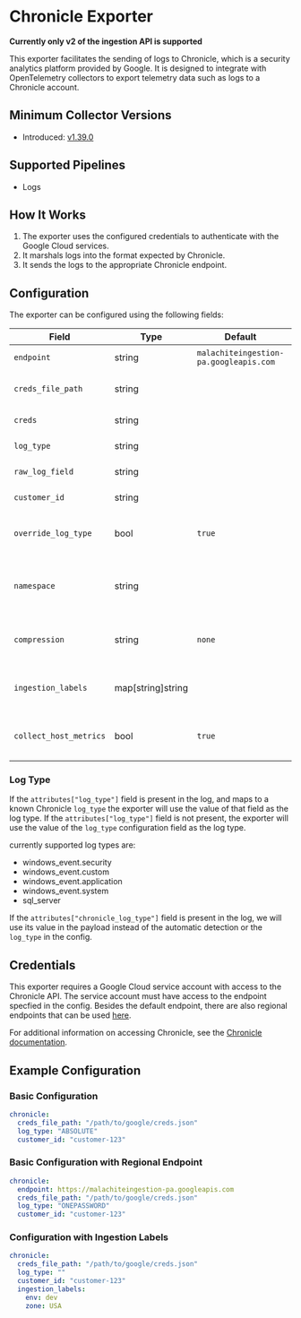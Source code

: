 # Chronicle Exporter

**Currently only v2 of the ingestion API is supported**

This exporter facilitates the sending of logs to Chronicle, which is a security analytics platform provided by Google. It is designed to integrate with OpenTelemetry collectors to export telemetry data such as logs to a Chronicle account.

## Minimum Collector Versions

- Introduced: [v1.39.0](https://github.com/observIQ/bindplane-agent/releases/tag/v1.39.0)

## Supported Pipelines

- Logs

## How It Works

1. The exporter uses the configured credentials to authenticate with the Google Cloud services.
2. It marshals logs into the format expected by Chronicle.
3. It sends the logs to the appropriate Chronicle endpoint.

## Configuration

The exporter can be configured using the following fields:

| Field                  | Type              | Default                                | Required | Description                                                                                 |
| ---------------------- | ----------------- | -------------------------------------- | -------- | ------------------------------------------------------------------------------------------- |
| `endpoint`             | string            | `malachiteingestion-pa.googleapis.com` | `false`  | The Endpoint for sending to chronicle.                                                      |
| `creds_file_path`      | string            |                                        | `true`   | The file path to the Google credentials JSON file.                                          |
| `creds`                | string            |                                        | `true`   | The Google credentials JSON.                                                                |
| `log_type`             | string            |                                        | `true`   | The type of log that will be sent.                                                          |
| `raw_log_field`        | string            |                                        | `false`  | The field name for raw logs.                                                                |
| `customer_id`          | string            |                                        | `false`  | The customer ID used for sending logs.                                                      |
| `override_log_type`    | bool              | `true`                                 | `false`  | Whether or not to override the `log_type` in the config with `attributes["log_type"]`       |
| `namespace`            | string            |                                        | `false`  | User-configured environment namespace to identify the data domain the logs originated from. |
| `compression`          | string            | `none`                                 | `false`  | The compression type to use when sending logs. valid values are `none` and `gzip`           |
| `ingestion_labels`     | map[string]string |                                        | `false`  | Key-value pairs of labels to be applied to the logs when sent to chronicle.                 |
| `collect_host_metrics` | bool              | `true`                                 | `false`  | Enables collecting metrics about the collector's process and log ingestion metrics          |

### Log Type

If the `attributes["log_type"]` field is present in the log, and maps to a known Chronicle `log_type` the exporter will use the value of that field as the log type. If the `attributes["log_type"]` field is not present, the exporter will use the value of the `log_type` configuration field as the log type.

currently supported log types are:

- windows_event.security
- windows_event.custom
- windows_event.application
- windows_event.system
- sql_server


If the `attributes["chronicle_log_type"]` field is present in the log, we will use its value in the payload instead of the automatic detection or the `log_type` in the config.

## Credentials

This exporter requires a Google Cloud service account with access to the Chronicle API. The service account must have access to the endpoint specfied in the config.
Besides the default endpoint, there are also regional endpoints that can be used [here](https://cloud.google.com/chronicle/docs/reference/ingestion-api#regional_endpoints).

For additional information on accessing Chronicle, see the [Chronicle documentation](https://cloud.google.com/chronicle/docs/reference/ingestion-api#getting_api_authentication_credentials).

## Example Configuration

### Basic Configuration

```yaml
chronicle:
  creds_file_path: "/path/to/google/creds.json"
  log_type: "ABSOLUTE"
  customer_id: "customer-123"
```

### Basic Configuration with Regional Endpoint

```yaml
chronicle:
  endpoint: https://malachiteingestion-pa.googleapis.com
  creds_file_path: "/path/to/google/creds.json"
  log_type: "ONEPASSWORD"
  customer_id: "customer-123"
```

### Configuration with Ingestion Labels

```yaml
chronicle:
  creds_file_path: "/path/to/google/creds.json"
  log_type: ""
  customer_id: "customer-123"
  ingestion_labels:
    env: dev
    zone: USA
```
